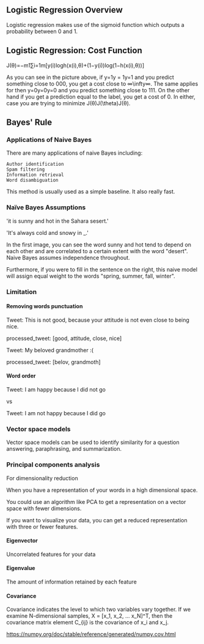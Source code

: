 ## Logistic Regression Overview
Logistic regression makes use of the sigmoid function which outputs a probability between 0 and 1.

## Logistic Regression: Cost Function

J(θ)=−m1​∑i=1m​[y(i)logh(x(i),θ)+(1−y(i))log(1−h(x(i),θ))]

As you can see in the picture above, if y=1y = 1y=1 and you predict something close to 000, you get a cost close to ∞\infty∞. The same applies for then y=0y=0y=0 and you predict something close to 111. On the other hand if you get a prediction equal to the label, you get a cost of 0. In either, case you are trying to minimize J(θ)J(\theta)J(θ). 

## Bayes' Rule
### Applications of Naive Bayes

There are many applications of naive Bayes including: 

    Author identification
    Spam filtering 
    Information retrieval 
    Word disambiguation 

This method is usually used as a simple baseline. It also really fast.

### Naïve Bayes Assumptions

'it is sunny and hot in the Sahara sesert.'

'It's always cold and snowy in _.'

In the first image, you can see the word sunny and hot tend to depend on each other and are correlated to a certain extent with the word "desert". Naive Bayes assumes independence throughout. 

 Furthermore, if you were to fill in the sentence on the right, this naive model will assign equal weight to the words "spring, summer, fall, winter". 

### Limitation
#### Removing words punctuation
Tweet: This is not good, because your attitude is not even close to being nice.

processed_tweet: [good, attitude, close, nice]

Tweet: My beloved grandmother :(

processed_tweet: [belov, grandmoth]

#### Word order

Tweet: I am happy because I did not go 

vs

Tweet: I am not happy because I did go

### Vector space models 

Vector space models can be used to identify similarity for a question answering, paraphrasing, and summarization. 

### Principal components analysis 
For dimensionality reduction

When you have a representation of your words in a high dimensional space.

You could use an algorithm like PCA
to get a representation on a vector space with fewer dimensions.

If you want to visualize your data,
you can get a reduced representation with three or fewer features. 

#### Eigenvector
Uncorrelated features for your data

#### Eigenvalue
The amount of information retained by each feature

#### Covariance 

Covariance indicates the level to which two variables vary together. If we examine N-dimensional samples, X = [x_1, x_2, ... x_N]^T, then the covariance matrix element C_{ij} is the covariance of x_i and x_j.

https://numpy.org/doc/stable/reference/generated/numpy.cov.html